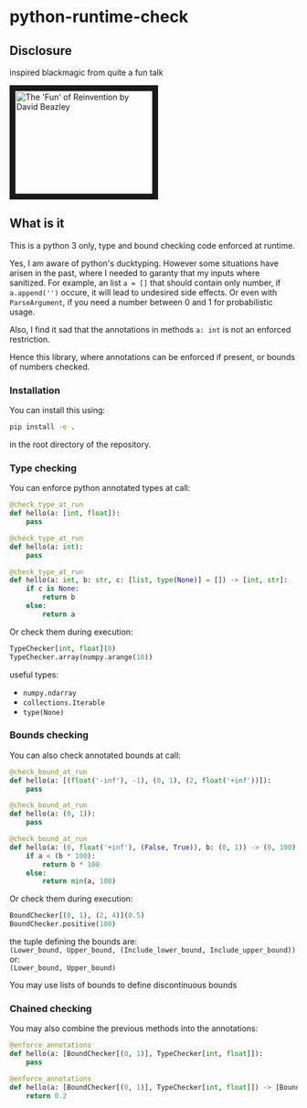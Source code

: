 # python-runtime-check

## Disclosure

inspired blackmagic from quite a fun talk

<a href="http://www.youtube.com/watch?feature=player_embedded&v=Je8TcRQcUgA" target="_blank"><img src="http://img.youtube.com/vi/Je8TcRQcUgA/0.jpg" alt="The 'Fun' of Reinvention by David Beazley" width="240" height="180" border="10" /></a>


## What is it

This is a python 3 only, type and bound checking code enforced at runtime.  

Yes, I am aware of python's ducktyping. However some situations have arisen in the past, where I needed to garanty that my inputs where sanitized. For example, an list `a = []` that should contain only number, if `a.append('')` occure, it will lead to undesired side effects.
Or even with `ParseArgument`, if you need a number between 0 and 1 for probabilistic usage.  

Also, I find it sad that the annotations in methods `a: int` is not an enforced restriction.  

Hence this library, where annotations can be enforced if present, or bounds of numbers checked.  

### Installation

You can install this using:
```bash
pip install -e .
```
in the root directory of the repository.

### Type checking

You can enforce python annotated types at call:
```python
@check_type_at_run
def hello(a: [int, float]):
    pass

@check_type_at_run
def hello(a: int):
    pass

@check_type_at_run
def hello(a: int, b: str, c: [list, type(None)] = []) -> [int, str]:
    if c is None:
        return b
    else: 
        return a
```

Or check them during execution:
```python
TypeChecker[int, float](0)
TypeChecker.array(numpy.arange(10))
```

useful types:
- `numpy.ndarray`
- `collections.Iterable`
- `type(None)`

### Bounds checking

You can also check annotated bounds at call:
```python
@check_bound_at_run
def hello(a: [(float('-inf'), -1), (0, 1), (2, float('+inf'))]):
    pass

@check_bound_at_run
def hello(a: (0, 1)):
    pass

@check_bound_at_run
def hello(a: (0, float('+inf'), (False, True)), b: (0, 1)) -> (0, 100):
    if a < (b * 100):
        return b * 100
    else:
        return min(a, 100)
```

Or check them during execution:
```python
BoundChecker[(0, 1), (2, 4)](0.5)
BoundChecker.positive(100)
```

the tuple defining the bounds are:  
`(Lower_bound, Upper_bound, (Include_lower_bound, Include_upper_bound))`  
or:  
`(Lower_bound, Upper_bound)`  

You may use lists of bounds to define discontinuous bounds

### Chained checking

You may also combine the previous methods into the annotations:
```python
@enforce_annotations
def hello(a: [BoundChecker[(0, 1)], TypeChecker[int, float]]):
    pass

@enforce_annotations
def hello(a: [BoundChecker[(0, 1)], TypeChecker[int, float]]) -> [BoundChecker[(0, 1, (False, True))], TypeChecker[float]]:
    return 0.2
```
